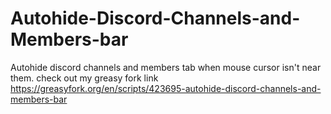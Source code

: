 # Autohide-Discord-Channels-and-Members-bar
Autohide discord channels and members tab when mouse cursor isn't near them.
check out my greasy fork link https://greasyfork.org/en/scripts/423695-autohide-discord-channels-and-members-bar
